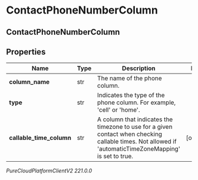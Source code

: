 # ContactPhoneNumberColumn

## ContactPhoneNumberColumn

## Properties

|Name | Type | Description | Notes|
|------------ | ------------- | ------------- | -------------|
| **column_name** | str | The name of the phone column. | |
| **type** | str | Indicates the type of the phone column. For example, &#39;cell&#39; or &#39;home&#39;. | |
| **callable_time_column** | str | A column that indicates the timezone to use for a given contact when checking callable times. Not allowed if &#39;automaticTimeZoneMapping&#39; is set to true. | [optional] |



_PureCloudPlatformClientV2 221.0.0_

